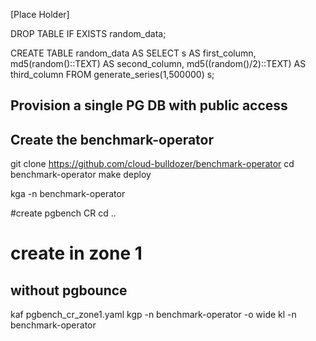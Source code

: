 [Place Holder]


DROP TABLE IF EXISTS random_data;

CREATE TABLE random_data AS
SELECT s                    AS first_column,
   md5(random()::TEXT)      AS second_column,
   md5((random()/2)::TEXT)  AS third_column
FROM generate_series(1,500000) s;
## Provision a single PG DB with public access 





## Create the benchmark-operator 

git clone https://github.com/cloud-bulldozer/benchmark-operator
cd benchmark-operator
make deploy

kga -n benchmark-operator 


#create pgbench CR 
cd ..


# create in zone 1
## without pgbounce 
kaf pgbench_cr_zone1.yaml 
kgp -n benchmark-operator -o wide
kl -n benchmark-operator
